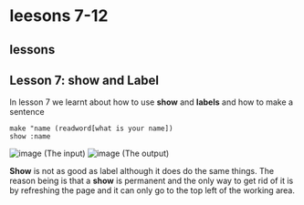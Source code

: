 # leesons 7-12 
## lessons

## Lesson 7: show and Label
In lesson 7 we learnt about how to use **show** and **labels** and how to make a sentence
<pre><code>make "name (readword[what is your name])
show :name </pre></code>
![image](https://user-images.githubusercontent.com/122093059/224308263-b8045db3-880f-430d-bde4-30a826e56c5a.png)
(The input)
![image](https://user-images.githubusercontent.com/122093059/224308874-0845219f-b352-4a35-b10d-abe10f558379.png)
(The output)

**Show** is not as good as label although it does do the same things. The reason being is that a **show** is permanent and the only way to get rid of it is by refreshing the page and it can only go to the top left of the working area.
